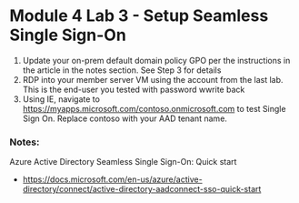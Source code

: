 # Module 4 Lab 3 - Setup Seamless Single Sign-On

1. Update your on-prem default domain policy GPO per the instructions in the article in the notes section. See Step 3 for details
2. RDP into your member server VM using the account from the last lab. This is the end-user you tested with password wwrite back
3. Using IE, navigate to https://myapps.microsoft.com/contoso.onmicrosoft.com to test Single Sign On. Replace contoso with your AAD tenant name.


### Notes:

Azure Active Directory Seamless Single Sign-On: Quick start
* https://docs.microsoft.com/en-us/azure/active-directory/connect/active-directory-aadconnect-sso-quick-start
